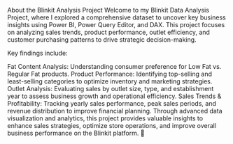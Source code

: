 About the Blinkit Analysis Project
Welcome to my Blinkit Data Analysis Project, where I explored a comprehensive dataset to uncover key business insights using Power BI, Power Query Editor, and DAX. This project focuses on analyzing sales trends, product performance, outlet efficiency, and customer purchasing patterns to drive strategic decision-making.

Key findings include:

Fat Content Analysis: Understanding consumer preference for Low Fat vs. Regular Fat products.
Product Performance: Identifying top-selling and least-selling categories to optimize inventory and marketing strategies.
Outlet Analysis: Evaluating sales by outlet size, type, and establishment year to assess business growth and operational efficiency.
Sales Trends & Profitability: Tracking yearly sales performance, peak sales periods, and revenue distribution to improve financial planning.
Through advanced data visualization and analytics, this project provides valuable insights to enhance sales strategies, optimize store operations, and improve overall business performance on the Blinkit platform. 🚀
